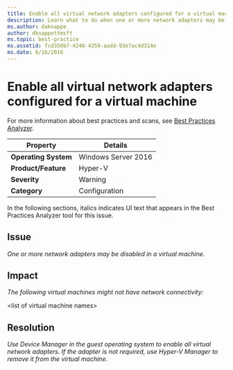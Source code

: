 ```yaml
---
title: Enable all virtual network adapters configured for a virtual machine
description: Learn what to do when one or more network adapters may be disabled in a virtual machine.
ms.author: daknappe
author: dknappettmsft
ms.topic: best-practice
ms.assetid: fcd350b7-4240-4359-aadd-93e7ac4d314e
ms.date: 8/16/2016
---
```

# Enable all virtual network adapters configured for a virtual machine

For more information about best practices and scans, see [Best Practices Analyzer](/previous-versions/windows/it-pro/windows-server-2008-R2-and-2008/dd759260(v=ws.11)).

|Property|Details|
|-|-|
|**Operating System**|Windows Server 2016|
|**Product/Feature**|Hyper-V|
|**Severity**|Warning|
|**Category**|Configuration|

In the following sections, italics indicates UI text that appears in the Best Practices Analyzer tool for this issue.

## Issue

*One or more network adapters may be disabled in a virtual machine.*

## Impact

*The following virtual machines might not have network connectivity:*

\<list of virtual machine names>

## Resolution

*Use Device Manager in the guest operating system to enable all virtual network adapters. If the adapter is not required, use Hyper-V Manager to remove it from the virtual machine.*


